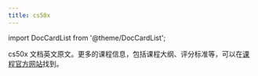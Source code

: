 ```yaml
---
title: cs50x
---
```


import DocCardList from '@theme/DocCardList';

cs50x 文档英文原文。更多的课程信息，包括课程大纲、评分标准等，可以在[课程官方网站](https://cs50.harvard.edu)找到。

<DocCardList />